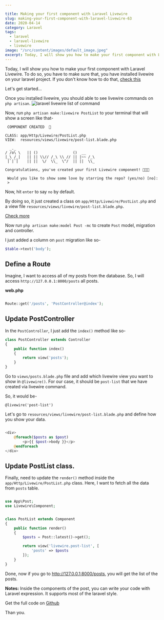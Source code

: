 ```yaml
---

title: Making your first component with Laravel Livewire
slug: making-your-first-component-with-laravel-livewire-63
date: 2020-04-14
category: Laravel
tags:
  - laravel
  - laravel-livewire
  - livewire
image: "/src/content/images/default_image.jpeg"
excerpt: Today, I will show you how to make your first component with Laravel Livewire. To do so, you have to make sure that, you have installed livewire on your laravel project.
---
```


Today, I will show you how to make your first component with Laravel Livewire. To do so, you have to make sure that, you have installed livewire on your laravel project. If you don't know how to do that, [check this](http://laravel-school.com/posts/how-to-install-laravel-livewire-62)

Let's get started...

Once you installed livewire, you should able to see livewire commands on `php artisan`.
![laravel livewire list of command](https://i.imgur.com/zKn04yM.png)

Now, run `php artisan make:livewire PostList` to your terminal that will show a screen like that-

```
 COMPONENT CREATED  🤙

CLASS: app/Http/Livewire/PostList.php
VIEW:  resources/views/livewire/post-list.blade.php

  _._
/ /o\ \   || ()                ()  __
|_\ /_|   || || \\// /_\ \\ // || |~~ /_\
 |`|`|    || ||  \/  \\_  \^/  || ||  \\_

Congratulations, you've created your first Livewire component! 🎉🎉🎉

 Would you like to show some love by starring the repo? (yes/no) [no]:
 >
```

Now, hit `enter` to say `no` by default.

By doing so, it just created a class on `app/Http/Livewire/PostList.php` and a view file `resources/views/livewire/post-list.blade.php`.

[Check more](https://laravel-livewire.com/docs/making-components)


Now run `php artisan make:model Post -mc` to create `Post` model, migration and controller.

I just added a column on `post` migration like so-

```php
$table->text('body');
```


## Define a Route
Imagine, I want to access all of my posts from the database. So, I will access `http://127.0.0.1:8000/posts` all posts.

__web.php__

```php

Route::get('/posts', 'PostController@index');
```

## Update PostController

In the `PostController`, I just add the `index()` method like so-

```php
class PostController extends Controller
{
    public function index()
    {
        return view('posts');
    }
}
```


Go to `views/posts.blade.php` file and add which livewire view you want to show in `@livewire()`. For our case, it should be `post-list` that we have created via livewire command.

So, it would be-

```
@livewire('post-list')
```

Let's go to `resources/views/livewire/post-list.blade.php` and define how you show your data.

```php

<div>
    @foreach($posts as $post)
        <p>{{ $post->body }}</p>
    @endforeach
</div>
```


## Update PostList class.
Finally, need to update the `render()` method inside the `app/Http/Livewire/PostList.php` class. Here, I want to fetch all the data from `posts` table.

```php

use App\Post;
use Livewire\Component;


class PostList extends Component
{
    public function render()
    {
        $posts = Post::latest()->get();

        return view('livewire.post-list', [
            'posts' => $posts
        ]);
    }
}
```

Done, now if you go to http://127.0.0.1:8000/posts, you will get the list of the posts.


__Notes:__ Inside the components of the post, you can write your code with Laravel expression. It supports most of the laravel style.

Get the full code on [Github](https://github.com/laravel-school/laravel-livewire/tree/da22252a1a8600a0c7df2f98d0c4a09317e46a7e)

Than you.